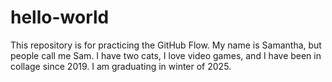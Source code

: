 # hello-world
This repository is for practicing the GitHub Flow.
My name is Samantha, but people call me Sam. I have two cats, I love video games, and I have been in collage since 2019. I am graduating in winter of 2025.
